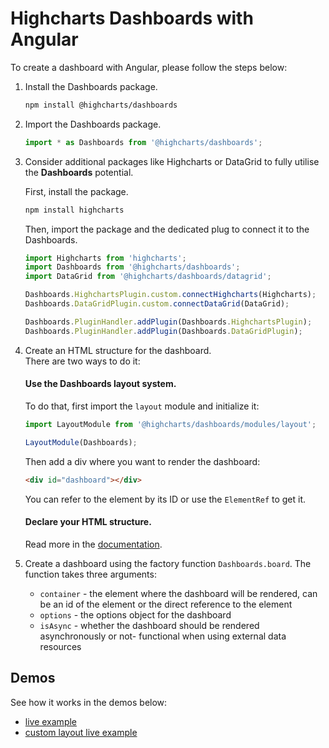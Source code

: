# Highcharts Dashboards with Angular

To create a dashboard with Angular, please follow the steps below: <br>

1. Install the Dashboards package.

    ```bash
    npm install @highcharts/dashboards
    ```

2. Import the Dashboards package.

    ```typescript
    import * as Dashboards from '@highcharts/dashboards';
    ```

3. Consider additional packages like Highcharts or DataGrid to fully utilise the **Dashboards** potential.

    First, install the package.
    ```bash
    npm install highcharts
    ```

    Then, import the package and the dedicated plug to connect it to the Dashboards.

    ```typescript
    import Highcharts from 'highcharts';
    import Dashboards from '@highcharts/dashboards';
    import DataGrid from '@highcharts/dashboards/datagrid';

    Dashboards.HighchartsPlugin.custom.connectHighcharts(Highcharts);
    Dashboards.DataGridPlugin.custom.connectDataGrid(DataGrid);

    Dashboards.PluginHandler.addPlugin(Dashboards.HighchartsPlugin);
    Dashboards.PluginHandler.addPlugin(Dashboards.DataGridPlugin);
    ```

4. Create an HTML structure for the dashboard.  
    There are two ways to do it:
    #### Use the Dashboards layout system.
    To do that, first import the `layout` module and initialize it:

    ```typescript
    import LayoutModule from '@highcharts/dashboards/modules/layout';

    LayoutModule(Dashboards);
    ```
    Then add a div where you want to render the dashboard:
    ```html
    <div id="dashboard"></div>
    ```

    You can refer to the element by its ID or use the `ElementRef` to get it.
    
    #### Declare your HTML structure.
    Read more in the [documentation](https://www.highcharts.com/docs/dashboards/layout-description).

5. Create a dashboard using the factory function `Dashboards.board`. The function takes three arguments:
    - `container` - the element where the dashboard will be rendered, can be an id of the element or the direct reference to the element
    - `options` - the options object for the dashboard
    - `isAsync` - whether the dashboard should be rendered asynchronously or not- functional when using external data resources


## Demos
See how it works in the demos below:
- [live example](https://stackblitz.com/edit/angular-pc4xsk)
- [custom layout live example](https://stackblitz.com/edit/dashboards-angular-custom-layout)
